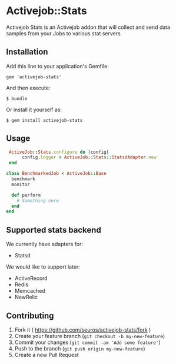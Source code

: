 # Activejob::Stats

Activejob Stats is an Activejob addon that will collect and send data samples from your Jobs to various stat servers

## Installation

Add this line to your application's Gemfile:

    gem 'activejob-stats'

And then execute:

    $ bundle

Or install it yourself as:

    $ gem install activejob-stats

## Usage

```ruby
 ActiveJob::Stats.configure do |config|
      config.logger = ActiveJob::Stats::StatsdAdapter.new
 end
```

```ruby
class BenchmarkedJob < ActiveJob::Base
  benchmark
  monitor

  def perform
    # Something here
  end
end
```


## Supported stats backend

We currently have adapters for:
 
 - Statsd

We would like to support later: 
 - ActiveRecord
 - Redis
 - Memcached
 - NewRelic


## Contributing

1. Fork it ( https://github.com/seuros/activejob-stats/fork )
2. Create your feature branch (`git checkout -b my-new-feature`)
3. Commit your changes (`git commit -am 'Add some feature'`)
4. Push to the branch (`git push origin my-new-feature`)
5. Create a new Pull Request
